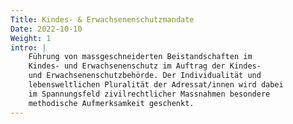 ```yaml
---
Title: Kindes- & Erwachsenen­schutz­mandate
Date: 2022-10-10
Weight: 1
intro: |
    Führung von massgeschneiderten Beistandschaften im
    Kindes- und Erwachsenenschutz im Auftrag der Kindes-
    und Erwachsenenschutzbehörde. Der Individualität und
    lebensweltlichen Pluralität der Adressat/innen wird dabei
    im Spannungsfeld zivilrechtlicher Massnahmen besondere
    methodische Aufmerksamkeit geschenkt.
---
```

